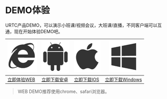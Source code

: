 #  DEMO体验

URTC产品DEMO，可以演示小班课/视频会议，大班课/直播，不同客户端可以互通，现在开始体验DEMO吧。



|![](/images/demoImage/webImage.png)|![](/images/demoImage/andriodImage.png)|![](/images/demoImage/iosImage.png)|![](/images/demoImage/windowsImage.png) |
|------------|------------|------------|------------|
| [立即体验WEB](https://demo.urtc.com.cn/)      | [立即下载安卓](https://fir.im/91cy)    | [立即下载IOS](https://fir.im/vy1e)     | [立即下载Windows](http://urtcdemo.cn-bj.ufileos.com/URTCwindowsDEMOx8620191210.zip)      |


> WEB DEMO推荐使用chrome、safari浏览器。 
